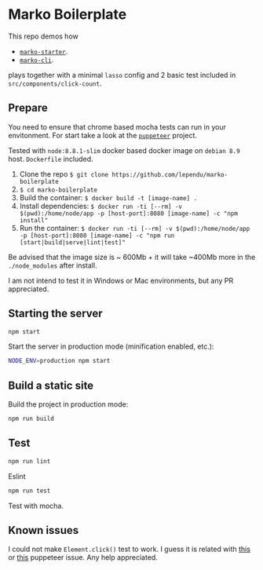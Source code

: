 # Marko Boilerplate

This repo demos how
  - [`marko-starter`](https://github.com/marko-js/marko-starter).
  - [`marko-cli`](https://github.com/marko-js/marko-cli).

plays together with a minimal `lasso` config and 2 basic test included in `src/components/click-count`.

## Prepare
You need to ensure that chrome based mocha tests can run in your envitonment.
For start take a look at the [`puppeteer`](https://github.com/GoogleChrome/puppeteer) project.

Tested with `node:8.8.1-slim` docker based docker image on `debian 8.9` host. `Dockerfile` included.

1. Clone the repo `$ git clone https://github.com/lependu/marko-boilerplate`
2. `$ cd marko-boilerplate`
3. Build the container: `$ docker build -t [image-name] .`
4. Install dependencies:
`$ docker run -ti [--rm] -v $(pwd):/home/node/app -p [host-port]:8080 [image-name] -c "npm install"`
5. Run the container:
`$ docker run -ti [--rm] -v $(pwd):/home/node/app -p [host-port]:8080 [image-name] -c "npm run [start|build|serve|lint|test]"`

Be advised that the image size is ~ 600Mb + it will take ~400Mb more in the `./node_modules` after install.

I am not intend to test it in Windows or Mac environments, but any PR appreciated.


## Starting the server

```bash
npm start
```

Start the server in production mode (minification enabled, etc.):

```bash
NODE_ENV=production npm start
```

## Build a static site
Build the project in production mode:

```bash
npm run build
```

## Test
```bash
npm run lint
```
Eslint

```bash
npm run test
```
Test with mocha.

## Known issues
I could not make `Element.click()` test to work. I guess it is related with
[this](https://github.com/GoogleChrome/puppeteer/pull/1125) or
[this](https://github.com/GoogleChrome/puppeteer/issues/1082)
puppeteer issue. Any help appreciated.

